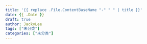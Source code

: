```yaml
---
title: '{{ replace .File.ContentBaseName "-" " " | title }}'
date: {{ .Date }}
draft: true
author: JackyLee
tags: ["未分类"]
categories: ["未分类"]
---
```

